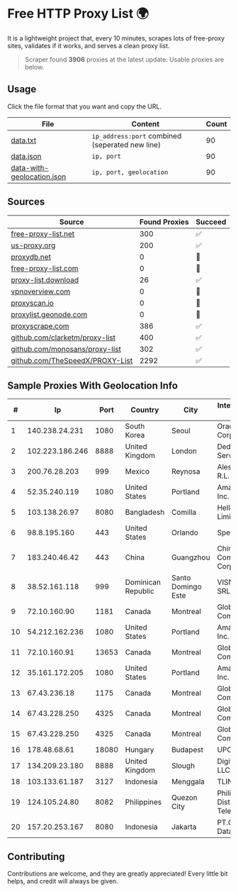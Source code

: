 
# Free HTTP Proxy List 🌍

It is a lightweight project that, every 10 minutes, scrapes lots of free-proxy sites, validates if it works, and serves a clean proxy list.


> Scraper found **3906** proxies at the latest update. Usable proxies are below.

## Usage

Click the file format that you want and copy the URL.


|File|Content|Count|
|----|-------|-----|
|[data.txt](https://raw.githubusercontent.com/themiralay/Proxy-List-World/master/data.txt)|`ip_address:port` combined (seperated new line)|90|
|[data.json](https://raw.githubusercontent.com/themiralay/Proxy-List-World/master/data.json)|`ip, port`|90|
|[data-with-geolocation.json](https://raw.githubusercontent.com/themiralay/Proxy-List-World/master/data-with-geolocation.json)|`ip, port, geolocation`|90|

## Sources

|Source|Found Proxies|Succeed|
|------|-------------|-------|
|[free-proxy-list.net](https://free-proxy-list.net)|300|✅|
|[us-proxy.org](https://www.us-proxy.org)|200|✅|
|[proxydb.net](http://proxydb.net)|0|🚫|
|[free-proxy-list.com](https://free-proxy-list.com/?page=&port=&type%5B%5D=http&type%5B%5D=https&up_time=0&search=Search)|0|🚫|
|[proxy-list.download](https://www.proxy-list.download/HTTP)|26|✅|
|[vpnoverview.com](https://vpnoverview.com/privacy/anonymous-browsing/free-proxy-servers)|0|🚫|
|[proxyscan.io](https://www.proxyscan.io)|0|🚫|
|[proxylist.geonode.com](https://proxylist.geonode.com/api/proxy-list?limit=300&page=1&sort_by=lastChecked&sort_type=desc&protocols=http,https)|0|🚫|
|[proxyscrape.com](https://api.proxyscrape.com/v2/?request=displayproxies&protocol=http&timeout=10000&country=all&ssl=all&anonymity=all)|386|✅|
|[github.com/clarketm/proxy-list](https://raw.githubusercontent.com/clarketm/proxy-list/master/proxy-list-raw.txt)|400|✅|
|[github.com/monosans/proxy-list](https://raw.githubusercontent.com/monosans/proxy-list/main/proxies/http.txt)|302|✅|
|[github.com/TheSpeedX/PROXY-List](https://raw.githubusercontent.com/TheSpeedX/PROXY-List/master/http.txt)|2292|✅|


## Sample Proxies With Geolocation Info

|#|Ip|Port|Country|City|Internet Service Provider|
|-|--|----|-------|----|-------------------------|
|1|140.238.24.231|1080|South Korea|Seoul|Oracle Corporation|
|2|102.223.186.246|8888|United Kingdom|London|Dedicated Servers|
|3|200.76.28.203|999|Mexico|Reynosa|Alestra, S. de R.L. de C.V.|
|4|52.35.240.119|1080|United States|Portland|Amazon.com, Inc.|
|5|103.138.26.97|8080|Bangladesh|Comilla|HelloTech Limited|
|6|98.8.195.160|443|United States|Orlando|Spectrum|
|7|183.240.46.42|443|China|Guangzhou|China Mobile Communications Corporation|
|8|38.52.161.118|999|Dominican Republic|Santo Domingo Este|VISNETWORK SRL|
|9|72.10.160.90|1181|Canada|Montreal|GloboTech Communications|
|10|54.212.162.236|1080|United States|Portland|Amazon.com, Inc.|
|11|72.10.160.91|13653|Canada|Montreal|GloboTech Communications|
|12|35.161.172.205|1080|United States|Portland|Amazon.com, Inc.|
|13|67.43.236.18|1175|Canada|Montreal|GloboTech Communications|
|14|67.43.228.250|4325|Canada|Montreal|GloboTech Communications|
|15|67.43.228.250|4325|Canada|Montreal|GloboTech Communications|
|16|178.48.68.61|18080|Hungary|Budapest|UPC|
|17|134.209.23.180|8888|United Kingdom|Slough|DigitalOcean, LLC|
|18|103.133.61.187|3127|Indonesia|Menggala|TLINK|
|19|124.105.24.80|8082|Philippines|Quezon City|Philippine Long Distance Telephone Co.|
|20|157.20.253.167|8080|Indonesia|Jakarta|PT.Global Media Data Prima|



## Contributing

Contributions are welcome, and they are greatly appreciated! Every
little bit helps, and credit will always be given.

